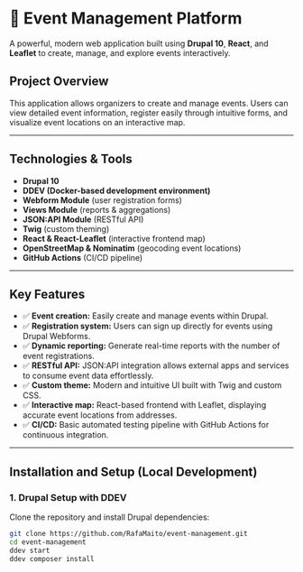 # 📅 Event Management Platform

A powerful, modern web application built using **Drupal 10**, **React**, and **Leaflet** to create, manage, and explore events interactively.

## Project Overview
This application allows organizers to create and manage events. Users can view detailed event information, register easily through intuitive forms, and visualize event locations on an interactive map.

---

## Technologies & Tools

- **Drupal 10**
- **DDEV (Docker-based development environment)**
- **Webform Module** (user registration forms)
- **Views Module** (reports & aggregations)
- **JSON:API Module** (RESTful API)
- **Twig** (custom theming)
- **React & React-Leaflet** (interactive frontend map)
- **OpenStreetMap & Nominatim** (geocoding event locations)
- **GitHub Actions** (CI/CD pipeline)

---

## Key Features

- ✅ **Event creation:** Easily create and manage events within Drupal.
- ✅ **Registration system:** Users can sign up directly for events using Drupal Webforms.
- ✅ **Dynamic reporting:** Generate real-time reports with the number of event registrations.
- ✅ **RESTful API:** JSON:API integration allows external apps and services to consume event data effortlessly.
- ✅ **Custom theme:** Modern and intuitive UI built with Twig and custom CSS.
- ✅ **Interactive map:** React-based frontend with Leaflet, displaying accurate event locations from addresses.
- ✅ **CI/CD:** Basic automated testing pipeline with GitHub Actions for continuous integration.

---

## Installation and Setup (Local Development)

### **1. Drupal Setup with DDEV**

Clone the repository and install Drupal dependencies:

```bash
git clone https://github.com/RafaMaito/event-management.git
cd event-management
ddev start
ddev composer install
